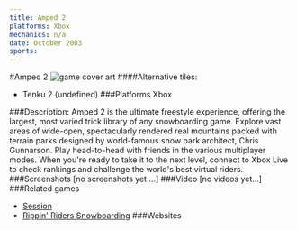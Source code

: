 ```yaml
---
title: Amped 2
platforms: Xbox
mechanics: n/a
date: October 2003
sports: 
---
```

#Amped 2
![game cover art](//images.igdb.com/igdb/image/upload/t_cover_big/ngenigkwraomixcw6rzu.jpg "Logo Title Text 1")
####Alternative tiles:
* Tenku 2 (undefined)
###Platforms
Xbox

###Description:
Amped 2 is the ultimate freestyle experience, offering the largest, most varied trick library of any snowboarding game. Explore vast areas of wide-open, spectacularly rendered real mountains packed with terrain parks designed by world-famous snow park architect, Chris Gunnarson. Play head-to-head with friends in the various multiplayer modes. When you're ready to take it to the next level, connect to Xbox Live to check rankings and challenge the world's best virtual riders.
###Screenshots
[no screenshots yet ...]
###Video
[no videos yet...]
###Related games
* [Session](/games/session-75694/)
* [Rippin' Riders Snowboarding](/games/rippin-riders-snowboarding-26132/)
###Websites

